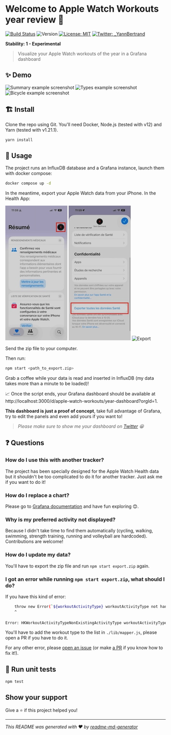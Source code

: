 # Welcome to Apple Watch Workouts year review 👋
[![Build Status](https://travis-ci.org/yannbertrand/apple-watch-workouts-year-review.svg?branch=master)](https://travis-ci.org/yannbertrand/apple-watch-workouts-year-review)
![Version](https://img.shields.io/badge/version-0.1.0-blue.svg?cacheSeconds=2592000)
[![License: MIT](https://img.shields.io/badge/License-MIT-yellow.svg)](./license)
[![Twitter: \_YannBertrand](https://img.shields.io/twitter/follow/\_YannBertrand.svg?style=social)](https://twitter.com/\_YannBertrand)

**Stability: 1 - Experimental**

> Visualize your Apple Watch workouts of the year in a Grafana dashboard

## ✨ Demo

![Summary example screenshot](./images/summary.png)
![Types example screenshot](./images/types.png)
![Bicycle example screenshot](./images/bicycle.png)

## 🏗 Install

Clone the repo using Git. You'll need Docker, Node.js (tested with v12) and Yarn (tested with v1.21.1).

```sh
yarn install
```

## 🚀 Usage

The project runs an InfluxDB database and a Grafana instance, launch them with docker compose:
```sh
docker compose up -d
```

In the meantime, export your Apple Watch data from your iPhone. In the Health App:

![Click on your picture](./images/export-step-1.jpeg)
![Export All Health Data](./images/export-step-2.jpeg)
![Export](./images/export-step-3.jpeg)

Send the zip file to your computer.

Then run:
```sh
npm start <path_to_export.zip>
```
Grab a coffee while your data is read and inserted in InfluxDB (my data takes more than a minute to be loaded)!

📈 Once the script ends, your Grafana dashboard should be available at http://localhost:3000/d/apple-watch-workouts/year-dashboard?orgId=1.

**This dashboard is just a proof of concept**, take full advantage of Grafana, try to edit the panels and even add yours if you want to!

> *Please make sure to show me your dashboard on [Twitter](https://twitter.com/intent/tweet?text=Hey%20@_YannBertrand%20%F0%9F%91%8B%0A%0A%F0%9F%93%88%20Take%20a%20look%20at%20my%202019%20workouts%20dashboard) 😁*

## ❓ Questions

### How do I use this with another tracker?

The project has been specially designed for the Apple Watch Health data but it shouldn't be too complicated to do it for another tracker. Just ask me if you want to do it!

### How do I replace a chart?

Please go to [Grafana documentation](https://grafana.com/docs/grafana/latest/features/panels/singlestat/) and have fun exploring 😊.

### Why is my preferred activity not displayed?

Because I didn't take time to find them automatically (cycling, walking, swimming, strength training, running and volleyball are hardcoded). Contributions are welcome!

### How do I update my data?

You'll have to export the zip file and run `npm start export.zip` again.

### I got an error while running `npm start export.zip`, what should I do?

If you have this kind of error:

```bash
    throw new Error(`${workoutActivityType} workoutActivityType not handled yet`);
    ^

Error: HKWorkoutActivityTypeNonExistingActivityType workoutActivityType not handled yet
```

You'll have to add the workout type to the list in `./lib/mapper.js`, please open a PR if you have to do it.

For any other error, please [open an issue](https://github.com/yannbertrand/apple-watch-workouts-year-review/issues/new) (or make [a PR](https://github.com/yannbertrand/apple-watch-workouts-year-review/pulls) if you know how to fix it!).

## 🚧 Run unit tests

```sh
npm test
```

## Show your support

Give a ⭐️ if this project helped you!

***
_This README was generated with ❤️ by [readme-md-generator](https://github.com/kefranabg/readme-md-generator)_

